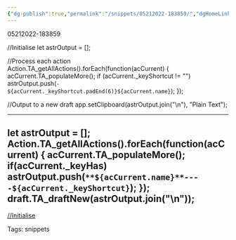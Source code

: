 ```yaml
---
{"dg-publish":true,"permalink":"/snippets/05212022-183859/","dgHomeLink":true,"dgPassFrontmatter":false}
---
```


05212022-183859

//Initialise
let astrOutput = [];

//Process each action
Action.TA_getAllActions().forEach(function(acCurrent)
{
	acCurrent.TA_populateMore();
	if (acCurrent._keyShortcut != "") astrOutput.push(`- ${acCurrent._keyShortcut.padEnd(6)}${acCurrent.name}`);
});	

//Output to a new draft
app.setClipboard(astrOutput.join("\n"), "Plain Text");

---

let astrOutput = [];
Action.TA_getAllActions().forEach(function(acCurrent)
{
	acCurrent.TA_populateMore();
	if(acCurrent._keyHas) astrOutput.push(`**${acCurrent.name}**----${acCurrent._keyShortcut}`);
});	
draft.TA_draftNew(astrOutput.join("\n"));
---
[//Initialise](drafts://open?uuid=151D3BD0-F08A-48F1-A4BE-DCC5764ADD6C)

Tags:
  snippets